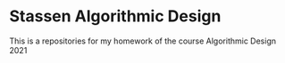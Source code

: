 # Stassen Algorithmic Design

This is a repositories for my homework of the course Algorithmic Design 2021
